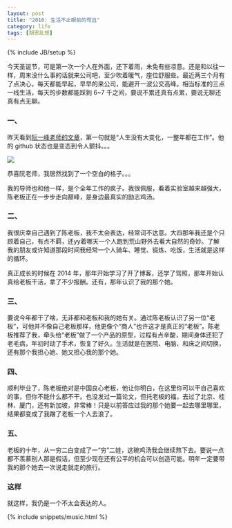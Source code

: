 ```yaml
---
layout: post
title: "2016: 生活不止眼前的苟且"
category: life
tags: [胡思乱想]
---
```

{% include JB/setup %}

今天圣诞节，可是第一次一个人在外面，还下着雨，未免有些凉意。还是和以往一样，周末没什么事的话就来公司吧，至少吹着暖气，座位舒服些。最近两三个月有了点决心，每天都能早起，早早的来公司，能避开一波公交高峰。相当标准的三点一线生活，每天的步数都能踩到 6~7 千之间，要说不累还真有点累，要说无聊还真有点无聊。

<!-- break -->

### 一、

昨天看到[阮一峰老师的文章](http://www.ruanyifeng.com/blog/2016/12/year_summary.html)，第一句就是“人生没有大变化，一整年都在工作”。他的 github 状态也是变态到令人颤抖。。。

<img src="http://www.ruanyifeng.com/blogimg/asset/2016/bg2016122001.png" style="max-width: 700px">

恭喜阮老师，我居然找到了一个空白的格子。。。

我的导师也和他一样，是个全年工作的疯子。我很佩服，看着实验室越来越强大，陈老板正在一步步走向巅峰，是身边最真实的励志鸡汤。


### 二、

我很庆幸自己遇到了陈老板，我不太会表达，经常词不达意。大四那年我还是个只顾着自己，有点不羁，还yy着哪天一个人跑到荒山野外去看大自然的奇妙。了解我的朋友或许知道那段时间我经常一个人骑车、睡觉、锻炼、吃饭，生活就是这样的循环。

真正成长的时候在 2014 年，那年开始学习了开了博客，还学了驾照，那年开始认真给老板干活，拿了不少报酬。还有，那年认识了我的那个她。


### 三、

要说今年都干了啥，无非都和老板和我的她有关。通过陈老板认识了另一位“老板”，可他并不像自己老板那样，他更像个“商人”也许这才是真正的“老板”。陈老板推荐了我，牵头给“老板”做了一个产品的原型，过程有点辛酸，期间身体还犯了老毛病，年初时动了手术，恢复了好久。生活就是在医院、电脑、和床之间切换，还有那个我担心她、她又担心我的那个她。


### 四、

顺利毕业了，陈老板绝对是中国良心老板，他让你明白，在这里你可以干自己喜欢的事，但你不能什么都不干。也没发过一篇论文，但托老板的福，去过了北京、桂林、厦门，还有新加坡，非常棒！只是以前答应过我的那个她要一起去哪里哪里，结果都变成了我蹭了老板一个人去浪了。


### 五、

老板的十年，从一穷二白变成了一“穷”二娃，这碗鸡汤我会继续熬下去。要说一点都不羡慕别人那是假话，但至少现在还有公平的机会可以创造可能。明年一定要带我的那个她去一次说走就走的旅行。


### 这样

就这样，我仍是一个不太会表达的人。

{% include snippets/music.html %}
<script>window.MusicUtil.insertIframe('//music.163.com/outchain/player?type=2&id=167802&auto=1&height=66');</script>
